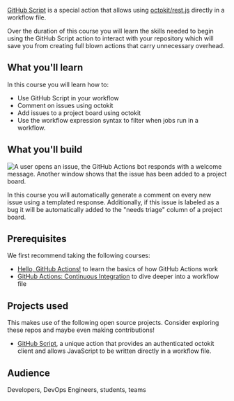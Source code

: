 [GitHub Script](https://github.com/actions/github-script) is a special action that allows using [octokit/rest.js](https://octokit.github.io/rest.js/v17) directly in a workflow file.

Over the duration of this course you will learn the skills needed to begin using the GitHub Script action to interact with your repository which will save you from creating full blown actions that carry unnecessary overhead.

## What you'll learn

In this course you will learn how to:

- Use GitHub Script in your workflow
- Comment on issues using octokit
- Add issues to a project board using octokit
- Use the workflow expression syntax to filter when jobs run in a workflow.

## What you'll build

![A user opens an issue, the GitHub Actions bot responds with a welcome message. Another window shows that the issue has been added to a project board.](https://user-images.githubusercontent.com/16547949/78669798-cf8b2e80-78aa-11ea-885e-65e72fa22379.png)

In this course you will automatically generate a comment on every new issue using a templated response. Additionally, if this issue is labeled as a bug it will be automatically added to the "needs triage" column of a project board.

## Prerequisites

We first recommend taking the following courses:

- [Hello, GitHub Actions!](https://lab.github.com/github/hello-github-actions!) to learn the basics of how GitHub Actions work
- [GitHub Actions: Continuous Integration](https://lab.github.com/githubtraining/github-actions:-continuous-integration) to dive deeper into a workflow file

## Projects used

This makes use of the following open source projects. Consider exploring these repos and maybe even making contributions!

- [GitHub Script](https://github.com/actions/github-script), a unique action that provides an authenticated octokit client and allows JavaScript to be written directly in a workflow file.

## Audience

Developers, DevOps Engineers, students, teams
